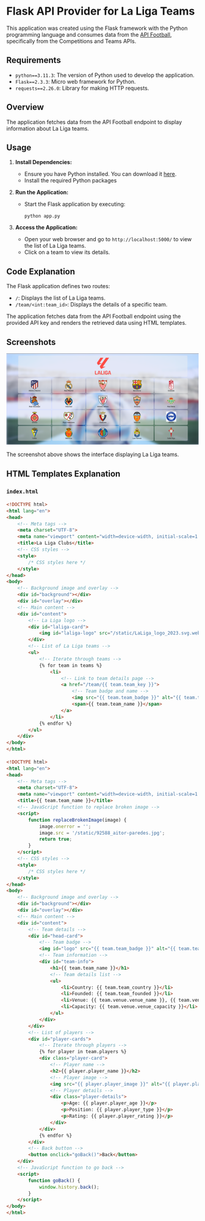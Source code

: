 # Flask API Provider for La Liga Teams

This application was created using the Flask framework with the Python programming language and consumes data from the [API Football](https://apifootball.com/), specifically from the Competitions and Teams APIs.

## Requirements

- `python==3.11.3`: The version of Python used to develop the application.
- `Flask==2.3.3`: Micro web framework for Python.
- `requests==2.26.0`: Library for making HTTP requests.

## Overview

The application fetches data from the API Football endpoint to display information about La Liga teams.

## Usage

1. **Install Dependencies:**
   - Ensure you have Python installed. You can download it [here](https://www.python.org/downloads/).
   - Install the required Python packages

2. **Run the Application:**
   - Start the Flask application by executing:
     ```
     python app.py
     ```

3. **Access the Application:**
   - Open your web browser and go to `http://localhost:5000/` to view the list of La Liga teams.
   - Click on a team to view its details.

## Code Explanation

The Flask application defines two routes:

- `/`: Displays the list of La Liga teams.
- `/team/<int:team_id>`: Displays the details of a specific team.

The application fetches data from the API Football endpoint using the provided API key and renders the retrieved data using HTML templates.

## Screenshots

![La Liga Teams](https://github.com/chairulimamizaaz/IAE-Team-LaLiga/blob/main/static/Cuplikan%20layar%202024-03-27%20075918.png)

The screenshot above shows the interface displaying La Liga teams.

## HTML Templates Explanation

### `index.html`

```html
<!DOCTYPE html>
<html lang="en">
<head>
    <!-- Meta tags -->
    <meta charset="UTF-8">
    <meta name="viewport" content="width=device-width, initial-scale=1.0">
    <title>La Liga Clubs</title>
    <!-- CSS styles -->
    <style>
        /* CSS styles here */
    </style>
</head>
<body>
    <!-- Background image and overlay -->
    <div id="background"></div>
    <div id="overlay"></div>
    <!-- Main content -->
    <div id="content">
        <!-- La Liga logo -->
        <div id="laliga-card">
            <img id="laliga-logo" src="/static/LaLiga_logo_2023.svg.webp" alt="La Liga Logo">
        </div>
        <!-- List of La Liga teams -->
        <ul>
            <!-- Iterate through teams -->
            {% for team in teams %}
                <li>
                    <!-- Link to team details page -->
                    <a href="/team/{{ team.team_key }}">
                        <!-- Team badge and name -->
                        <img src="{{ team.team_badge }}" alt="{{ team.team_name }}">
                        <span>{{ team.team_name }}</span>
                    </a>
                </li>
            {% endfor %}
        </ul>
    </div>
</body>
</html>

<!DOCTYPE html>
<html lang="en">
<head>
    <!-- Meta tags -->
    <meta charset="UTF-8">
    <meta name="viewport" content="width=device-width, initial-scale=1.0">
    <title>{{ team.team_name }}</title>
    <!-- JavaScript function to replace broken image -->
    <script>
        function replaceBrokenImage(image) {
            image.onerror = '';
            image.src = '/static/92588_aitor-paredes.jpg'; 
            return true;
        }
    </script>
    <!-- CSS styles -->
    <style>
        /* CSS styles here */
    </style>
</head>
<body>
    <!-- Background image and overlay -->
    <div id="background"></div>
    <div id="overlay"></div>
    <!-- Main content -->
    <div id="content">
        <!-- Team details -->
        <div id="head-card">
            <!-- Team badge -->
            <img id="logo" src="{{ team.team_badge }}" alt="{{ team.team_name }}" width="200">
            <!-- Team information -->
            <div id="team-info">
                <h1>{{ team.team_name }}</h1>
                <!-- Team details list -->
                <ul>
                    <li>Country: {{ team.team_country }}</li>
                    <li>Founded: {{ team.team_founded }}</li>
                    <li>Venue: {{ team.venue.venue_name }}, {{ team.venue.venue_city }}</li>
                    <li>Capacity: {{ team.venue.venue_capacity }}</li>
                </ul>
            </div>
        </div>
        <!-- List of players -->
        <div id="player-cards">
            <!-- Iterate through players -->
            {% for player in team.players %}
            <div class="player-card">
                <!-- Player name -->
                <h2>{{ player.player_name }}</h2>
                <!-- Player image -->
                <img src="{{ player.player_image }}" alt="{{ player.player_name }}" width="50" onerror="replaceBrokenImage(this);">
                <!-- Player details -->
                <div class="player-details">
                    <p>Age: {{ player.player_age }}</p>
                    <p>Position: {{ player.player_type }}</p>
                    <p>Rating: {{ player.player_rating }}</p>
                </div>
            </div>
            {% endfor %}
        </div>
        <!-- Back button -->
        <button onclick="goBack()">Back</button>
    </div>
    <!-- JavaScript function to go back -->
    <script>
        function goBack() {
            window.history.back();
        }
    </script>
</body>
</html>

